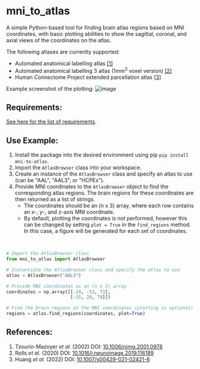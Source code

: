 # mni_to_atlas
A simple Python-based tool for finding brain atlas regions based on MNI coordinates, with basic plotting abilities to show the sagittal, coronal, and axial views of the coordinates on the atlas.

The following atlases are currently supported:
- Automated anatomical labelling atlas [[1]](#References)
- Automated anatomical labelling 3 atlas (1mm<sup>3</sup> voxel version) [[2]](#References)
- Human Connectome Project extended parcellation atlas [[3]](#References)

Example screenshot of the plotting:
![image](https://user-images.githubusercontent.com/56922019/178039475-998e077b-482f-4fbe-94af-88e1891b493b.png)

## Requirements:
[See here for the list of requirements](requirements.txt).

## Use Example:
1. Install the package into the desired environment using pip `pip install mni-to-atlas`.
2. Import the `AtlasBrowser` class into your workspace.
3. Create an instance of the `AtlasBrowser` class and specify an atlas to use (can be "AAL", "AAL3", or "HCPEx").
4. Provide MNI coordinates to the `AtlasBrowser` object to find the corresponding atlas regions. The brain regions for these coordinates are then returned as a list of strings.
   - The coordinates should be an (n x 3) array, where each row contains an x-, y-, and z-axis MNI coordinate. 
   - By default, plotting the coordinates is not performed, however this can be changed by setting `plot = True` in the `find_regions` method. In this case, a figure will be generated for each set of coordinates.

<br>

```python
# Import the AtlasBrowser class
from mni_to_atlas import AtlasBrowser

# Instantiate the AtlasBrowser class and specify the atlas to use
atlas = AtlasBrowser("AAL3")

# Provide MNI coordinates as an (n x 3) array
coordinates = np.array([[-24, -53, 73],
                        [-25, 20, 78]])

# Find the brain regions at the MNI coordinates (plotting is optional)
regions = atlas.find_regions(coordinates, plot=True)
```

## References:
1. Tzourio-Mazoyer *et al.* (2002) DOI: [10.1006/nimg.2001.0978](https://doi.org/10.1006/nimg.2001.0978)
2. Rolls *et al.* (2020) DOI: [10.1016/j.neuroimage.2019.116189](https://doi.org/10.1016/j.neuroimage.2019.116189)
3. Huang *et al.* (2022) DOI: [10.1007/s00429-021-02421-6](https://doi.org/10.1007/s00429-021-02421-6)
